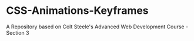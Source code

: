 # CSS-Animations-Keyframes
A Repository based on Colt Steele's Advanced Web Development Course - Section 3
